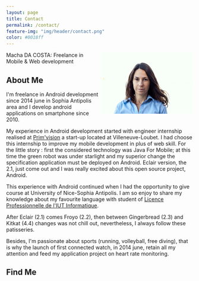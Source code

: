 ```yaml
---
layout: page
title: Contact
permalink: /contact/
feature-img: "img/header/contact.png"
color: #0018ff
---
```


<img style="float: right;" alt="macha da costa" src="/img/macha_profil.jpg">
Macha DA COSTA: Freelance in Mobile & Web development

## About Me
I'm freelance in Android development since 2014 june in Sophia Antipolis area and I develop android applications on smartphone since 2010.

My experience in Android development started with engineer internship realised at  [Prim'vision](https://www.primvision.com/) a start-up located at Villeneuve-Loubet. I had choose this internship to improve my mobile development in plus of web skill. For the little story : first the considered technology was Java For Mobile; at this time the green robot was under starlight and my superior change the specification application must be deployed on Android. Eclair version, the 2.1, just come out and I was really excited about this open source project, Android.

This experience with Android continued when I had the opportunity to give course at University of Nice-Sophia Antipolis. I am so enjoy to share my knowledge about my favourite language with student of [Licence Professionnelle de l'IUT Informatique](http://lpsil.unice.fr/doku.php).

After Eclair (2.1) comes Froyo (2.2), then between Gingerbread (2.3) and Kitkat (4.4) changes was not chill out, nevertheless, I always follow these patisseries.

Besides, I'm passionate about sports (running, volleyball, free diving), that is why the launch of first connected watch, in 2014 june, retain all my attention and feed my application project on heart rate monitoring.

## Find Me





<a href="https://www.facebook.com/{{ site.theme.facebook }}" title="{{ site.theme.str_follow_on }} Facebook">
<i class="fa fa-fw fa-facebook"></i>
</a>
<a href="https://github.com/{{ site.theme.github }}" title="{{ site.theme.str_follow_on }} GitHub">
<i class="fa fa-fw fa-github"></i>
</a>
<a href="{{ site.theme.linkedin }}" title="{{ site.theme.str_follow_on }} LinkedIn">
<i class="fa fa-fw fa-linkedin"></i>
</a>
<a href="https://twitter.com/{{ site.theme.twitter }}" title="{{ site.theme.str_follow_on }} Twitter">
<i class="fa fa-fw fa-twitter"></i>
</a>
<a href="mailto:{{ site.theme.email_address }}" title="{{ site.theme.str_email }}">
<i class="fa fa-fw fa-envelope"></i>
</a>


